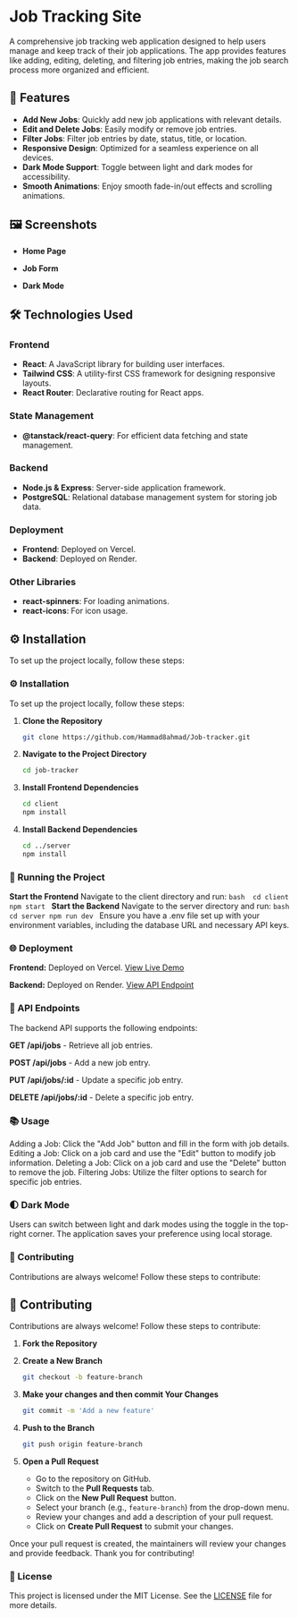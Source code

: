 # Job Tracking Site

A comprehensive job tracking web application designed to help users manage and keep track of their job applications. The app provides features like adding, editing, deleting, and filtering job entries, making the job search process more organized and efficient.

## 🚀 Features

- **Add New Jobs**: Quickly add new job applications with relevant details.
- **Edit and Delete Jobs**: Easily modify or remove job entries.
- **Filter Jobs**: Filter job entries by date, status, title, or location.
- **Responsive Design**: Optimized for a seamless experience on all devices.
- **Dark Mode Support**: Toggle between light and dark modes for accessibility.
- **Smooth Animations**: Enjoy smooth fade-in/out effects and scrolling animations.

## 🖼️ Screenshots

- **Home Page**

- **Job Form**

- **Dark Mode**

## 🛠️ Technologies Used

### Frontend
- **React**: A JavaScript library for building user interfaces.
- **Tailwind CSS**: A utility-first CSS framework for designing responsive layouts.
- **React Router**: Declarative routing for React apps.

### State Management
- **@tanstack/react-query**: For efficient data fetching and state management.

### Backend
- **Node.js & Express**: Server-side application framework.
- **PostgreSQL**: Relational database management system for storing job data.

### Deployment
- **Frontend**: Deployed on Vercel.
- **Backend**: Deployed on Render.

### Other Libraries
- **react-spinners**: For loading animations.
- **react-icons**: For icon usage.

## ⚙️ Installation

To set up the project locally, follow these steps:

### ⚙️ Installation

To set up the project locally, follow these steps:

1. **Clone the Repository**
   ```bash
   git clone https://github.com/Hammad8ahmad/Job-tracker.git
2. **Navigate to the Project Directory**
   ```bash
   cd job-tracker
3. **Install Frontend Dependencies**
   ```bash
   cd client
   npm install
4. **Install Backend Dependencies**
   ```bash
   cd ../server
   npm install
### 🔧 Running the Project

 **Start the Frontend**
 Navigate to the client directory and run:
    ```bash 
    cd client
    npm start
    ```
 **Start the Backend**
 Navigate to the server directory and run:
    ```bash 
    cd server
    npm run dev
    ```
Ensure you have a .env file set up with your environment variables, including the database URL and necessary API keys.

### 🌐 Deployment
**Frontend:** Deployed on Vercel. [View Live Demo](https://job-tracker-io.vercel.app/)

**Backend:** Deployed on Render. [View API Endpoint](https://job-tracker-production-cb23.up.railway.app/)
### 📄 API Endpoints
The backend API supports the following endpoints:

**GET /api/jobs** - Retrieve all job entries.

**POST /api/jobs** - Add a new job entry.

**PUT /api/jobs/:id** - Update a specific job entry.

**DELETE /api/jobs/:id** - Delete a specific job entry.

### 📚 Usage
Adding a Job: Click the "Add Job" button and fill in the form with job details.
Editing a Job: Click on a job card and use the "Edit" button to modify job information.
Deleting a Job: Click on a job card and use the "Delete" button to remove the job.
Filtering Jobs: Utilize the filter options to search for specific job entries.
### 🌓 Dark Mode
Users can switch between light and dark modes using the toggle in the top-right corner. The application saves your preference using local storage.

### 🤝 Contributing
Contributions are always welcome! Follow these steps to contribute:
## 🤝 Contributing

Contributions are always welcome! Follow these steps to contribute:

1. **Fork the Repository**

2. **Create a New Branch**

    ```bash
    git checkout -b feature-branch
    ```

3. **Make your changes and then commit Your Changes**

    ```bash
    git commit -m 'Add a new feature'
    ```

4. **Push to the Branch**

    ```bash
    git push origin feature-branch
    ```

5. **Open a Pull Request**

    - Go to the repository on GitHub.
    - Switch to the **Pull Requests** tab.
    - Click on the **New Pull Request** button.
    - Select your branch (e.g., `feature-branch`) from the drop-down menu.
    - Review your changes and add a description of your pull request.
    - Click on **Create Pull Request** to submit your changes.

Once your pull request is created, the maintainers will review your changes and provide feedback. Thank you for contributing!


### 📝 License
This project is licensed under the MIT License. See the [LICENSE](./LICENSE) file for more details.


